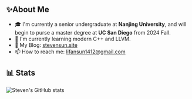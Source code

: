 ## ✨About Me
- 🎓 I'm currently a senior undergraduate at **Nanjing University**, and will begin to purse a master degree at **UC San Diego** from 2024 Fall.
- 🌱 I'm currently learning modern C++ and LLVM.
- 📔 My Blog: [stevensun.site](https://stevensun.site)
- 📫 How to reach me: lifansun1412@gmail.com

## 📊 Stats
![Steven's GitHub stats](https://github-readme-stats.vercel.app/api?username=tiebreaker4869&show_icons=true&theme=radical)
